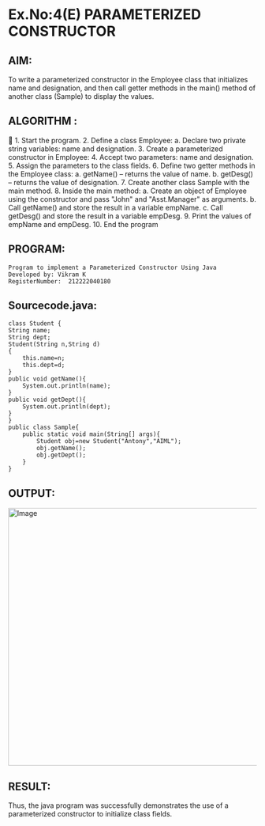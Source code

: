 # Ex.No:4(E)  PARAMETERIZED CONSTRUCTOR
## AIM:
To write a parameterized constructor in the Employee class that initializes name and designation, and then call getter methods in the main() method of another class (Sample) to display the values.

## ALGORITHM :

	1.	Start the program.
2.	Define a class Employee:
    a.	  Declare two private string variables: name and designation.
3.	Create a parameterized constructor in Employee:
4.	Accept two parameters: name and designation.
5.	Assign the parameters to the class fields.
6.	Define two getter methods in the Employee class:
     a.	getName() – returns the value of name.
     b.	getDesg() – returns the value of designation.
7.	Create another class Sample with the main method.
8.	Inside the main method:
     a.	Create an object of Employee using the constructor and pass "John" and "Asst.Manager" as arguments.
     b.	Call getName() and store the result in a variable empName.
     c.	Call getDesg() and store the result in a variable empDesg.
9.	Print the values of empName and empDesg.
10.	End the program


## PROGRAM:
 ```
Program to implement a Parameterized Constructor Using Java
Developed by: Vikram K
RegisterNumber:  212222040180
```

## Sourcecode.java:

```
class Student {
String name;
String dept;
Student(String n,String d)
{
    this.name=n;
    this.dept=d;
}
public void getName(){
    System.out.println(name);
}
public void getDept(){
    System.out.println(dept);
}
}
public class Sample{
    public static void main(String[] args){
        Student obj=new Student("Antony","AIML");
        obj.getName();
        obj.getDept();
    }
}
```





## OUTPUT:

<img width="521" alt="Image" src="https://github.com/user-attachments/assets/355a1bb0-9995-4a37-8a79-c9930975fb24" />

## RESULT:
Thus, the  java program was successfully demonstrates the use of a parameterized constructor to initialize class fields.

 


